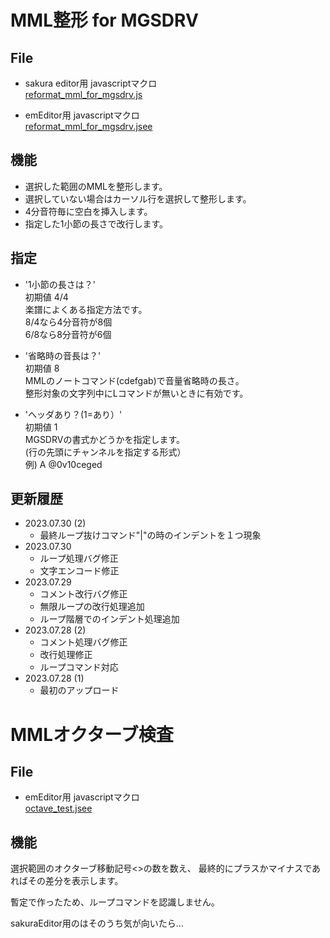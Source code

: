 # MML整形 for MGSDRV

## File

- sakura editor用 javascriptマクロ  
  [reformat_mml_for_mgsdrv.js](SakuraEditor/reformat_mml_for_mgsdrv.js)

- emEditor用 javascriptマクロ  
  [reformat_mml_for_mgsdrv.jsee](emEditor/reformat_mml_for_mgsdrv.jsee)

## 機能

- 選択した範囲のMMLを整形します。
- 選択していない場合はカーソル行を選択して整形します。
- 4分音符毎に空白を挿入します。
- 指定した1小節の長さで改行します。

## 指定

- '1小節の長さは？'  
  初期値 4/4  
  楽譜によくある指定方法です。  
  8/4なら4分音符が8個  
  6/8なら8分音符が6個

- '省略時の音長は？'  
  初期値 8  
  MMLのノートコマンド(cdefgab)で音量省略時の長さ。  
  整形対象の文字列中にLコマンドが無いときに有効です。

- 'ヘッダあり？(1=あり）'  
  初期値 1  
  MGSDRVの書式かどうかを指定します。  
  (行の先頭にチャンネルを指定する形式）  
  例) A @0v10ceged

## 更新履歴

- 2023.07.30 (2)
  - 最終ループ抜けコマンド"|"の時のインデントを１つ現象
- 2023.07.30
  - ループ処理バグ修正
  - 文字エンコード修正
- 2023.07.29
  - コメント改行バグ修正
  - 無限ループの改行処理追加
  - ループ階層でのインデント処理追加
- 2023.07.28 (2)
  - コメント処理バグ修正
  - 改行処理修正
  - ループコマンド対応
- 2023.07.28 (1)
  - 最初のアップロード

# MMLオクターブ検査

## File

- emEditor用 javascriptマクロ  
  [octave_test.jsee](emEditor/octave_test.jsee)

## 機能

選択範囲のオクターブ移動記号<>の数を数え、
最終的にプラスかマイナスであればその差分を表示します。

暫定で作ったため、ループコマンドを認識しません。

sakuraEditor用のはそのうち気が向いたら…
